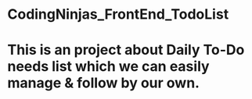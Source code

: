 # CodingNinjas_FrontEnd_TodoList
# This is an project about Daily To-Do needs list which we can easily manage & follow by our own.
